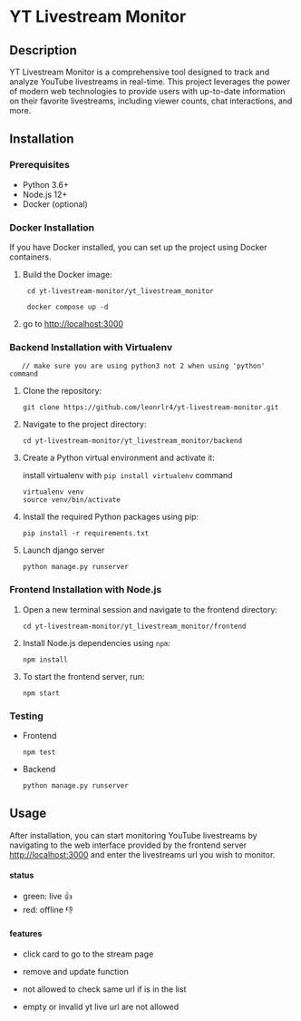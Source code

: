# YT Livestream Monitor

## Description

YT Livestream Monitor is a comprehensive tool designed to track and analyze YouTube livestreams in real-time. This project leverages the power of modern web technologies to provide users with up-to-date information on their favorite livestreams, including viewer counts, chat interactions, and more.

## Installation

### Prerequisites

- Python 3.6+
- Node.js 12+
- Docker (optional)

### Docker Installation

If you have Docker installed, you can set up the project using Docker containers.

1. Build the Docker image:

   ```
    cd yt-livestream-monitor/yt_livestream_monitor
   
    docker compose up -d
    ```

2. go to <http://localhost:3000>

### Backend Installation with Virtualenv

       // make sure you are using python3 not 2 when using 'python' command

1. Clone the repository:

   ```
   git clone https://github.com/leonrlr4/yt-livestream-monitor.git
   ```

2. Navigate to the project directory:

   ```
   cd yt-livestream-monitor/yt_livestream_monitor/backend
   ```

3. Create a Python virtual environment and activate it:

   install virtualenv with ```pip install virtualenv``` command

   ```
   virtualenv venv
   source venv/bin/activate
   ```

4. Install the required Python packages using pip:

   ```
   pip install -r requirements.txt
   ```

5. Launch django server

    ```python manage.py runserver```

### Frontend Installation with Node.js

1. Open a new terminal session and navigate to the frontend directory:

   ```
   cd yt-livestream-monitor/yt_livestream_monitor/frontend
   ```

2. Install Node.js dependencies using `npm`:

   ```
   npm install
   ```

3. To start the frontend server, run:

   ```
   npm start
   ```

### Testing

- Frontend

   ```
   npm test
   ```

- Backend

   ```
   python manage.py runserver
    ```

## Usage

After installation, you can start monitoring YouTube livestreams by navigating to the web interface provided by the frontend server  <http://localhost:3000> and enter the livestreams url you wish to monitor.

#### status

- green:  live :+1:
- red:    offline :-1:

#### features

- click card to go to the stream page

- remove and update function

- not allowed to check same url if is in the list

- empty or invalid yt live url are not allowed
